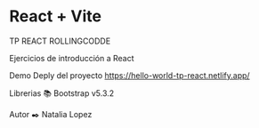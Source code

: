 # React + Vite

TP REACT ROLLINGCODDE

Ejercicios de introducción a React

Demo
Deply del proyecto https://hello-world-tp-react.netlify.app/

Librerias 📚
Bootstrap v5.3.2

Autor ✒️
Natalia Lopez

